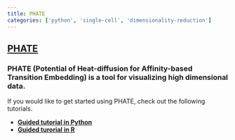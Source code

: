 ```yaml
---
title: PHATE
categories: ['python', 'single-cell', 'dimensionality-reduction']
---
```

## [PHATE](https://github.com/KrishnaswamyLab/PHATE)

### PHATE (Potential of Heat-diffusion for Affinity-based Transition Embedding) is a tool for visualizing high dimensional data.

If you would like to get started using PHATE, check out the following tutorials.

* [**Guided tutorial in Python**](http://nbviewer.jupyter.org/github/KrishnaswamyLab/PHATE/blob/master/Python/tutorial/EmbryoidBody.ipynb)  
* [**Guided turorial in R**](http://htmlpreview.github.io/?https://github.com/KrishnaswamyLab/phateR/blob/master/inst/examples/bonemarrow_tutorial.html)
